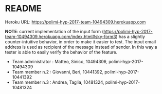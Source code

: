 # README

Heroku URL: https://polimi-hyp-2017-team-10494309.herokuapp.com


**NOTE**: current implementation of the input form (https://polimi-hyp-2017-team-10494309.herokuapp.com/index.html#sky-form3) has a slightly counter-intuitive behavior, in order to make it easier to test. The input email address is used as recipient of the message instead of sender. In this way a tester is able to easily verify the behavior of the feature. 

* Team administrator : Matteo, Sinico, 10494309, polimi-hyp-2017-10494309
* Team member n.2 : Giovanni, Beri, 10441392, polimi-hyp-2017-10441392
* Team member n.3 : Andrea, Taglia, 10481324, polimi-hyp-2017-10481324